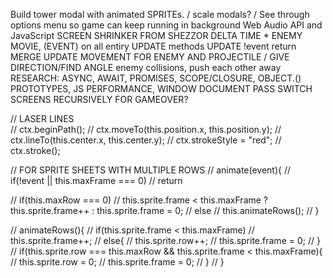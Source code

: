 Build tower modal with animated SPRITEs. / scale modals? / 
See through options menu so game can keep running in background 
Web Audio API and JavaScript
SCREEN SHRINKER FROM SHEZZOR
DELTA TIME * ENEMY MOVIE, (EVENT) on all entiry UPDATE methods UPDATE !event return
MERGE UPDATE MOVEMENT FOR ENEMY AND PROJECTILE / GIVE DIRECTION/FIND ANGLE
enemy collisions, push each other away
RESEARCH: ASYNC, AWAIT, PROMISES,  SCOPE/CLOSURE,  OBJECT.() PROTOTYPES, JS PERFORMANCE, WINDOW DOCUMENT
PASS SWITCH SCREENS RECURSIVELY FOR GAMEOVER?

// LASER LINES        
// ctx.beginPath();
// ctx.moveTo(this.position.x, this.position.y);
// ctx.lineTo(this.center.x, this.center.y);
// ctx.strokeStyle = "red";
// ctx.stroke();

// FOR SPRITE SHEETS WITH MULTIPLE ROWS
// animate(event){
//     if(!event || this.maxFrame === 0)
//         return

//     if(this.maxRow === 0)
//         this.sprite.frame < this.maxFrame ? this.sprite.frame++ : this.sprite.frame = 0;
//     else
//         this.animateRows();
// }

// animateRows(){
//     if(this.sprite.frame < this.maxFrame)
//         this.sprite.frame++;
//     else{
//         this.sprite.row++;
//         this.sprite.frame = 0;
//     }
//     if(this.sprite.row === this.maxRow && this.sprite.frame < this.maxFrame){
//         this.sprite.row = 0;
//         this.sprite.frame = 0;
//     }
// }